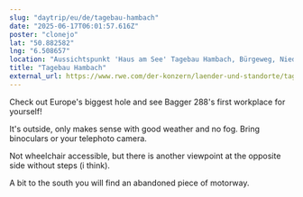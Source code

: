```yaml
---
slug: "daytrip/eu/de/tagebau-hambach"
date: "2025-06-17T06:01:57.616Z"
poster: "clonejo"
lat: "50.882582"
lng: "6.508657"
location: "Aussichtspunkt 'Haus am See' Tagebau Hambach, Bürgeweg, Niederzier, Kreis Düren, 52382, Deutschland"
title: "Tagebau Hambach"
external_url: https://www.rwe.com/der-konzern/laender-und-standorte/tagebau-hambach/
---
```

Check out Europe's biggest hole and see Bagger 288's first workplace for yourself!

It's outside, only makes sense with good weather and no fog. Bring binoculars or your telephoto camera.

Not wheelchair accessible, but there is another viewpoint at the opposite side without steps (i think).

A bit to the south you will find an abandoned piece of motorway.
